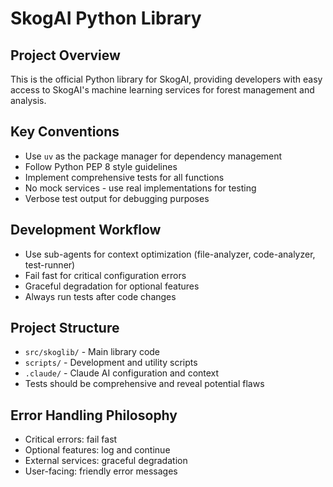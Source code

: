 # SkogAI Python Library

## Project Overview

This is the official Python library for SkogAI, providing developers with easy access to SkogAI's machine learning services for forest management and analysis.

## Key Conventions

- Use `uv` as the package manager for dependency management
- Follow Python PEP 8 style guidelines
- Implement comprehensive tests for all functions
- No mock services - use real implementations for testing
- Verbose test output for debugging purposes

## Development Workflow

- Use sub-agents for context optimization (file-analyzer, code-analyzer, test-runner)
- Fail fast for critical configuration errors
- Graceful degradation for optional features
- Always run tests after code changes

## Project Structure

- `src/skoglib/` - Main library code
- `scripts/` - Development and utility scripts
- `.claude/` - Claude AI configuration and context
- Tests should be comprehensive and reveal potential flaws

## Error Handling Philosophy

- Critical errors: fail fast
- Optional features: log and continue
- External services: graceful degradation
- User-facing: friendly error messages
